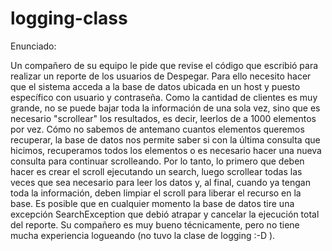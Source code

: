 # logging-class

Enunciado:

Un compañero de su equipo le pide que revise el código que escribió para realizar un reporte de los usuarios de Despegar. Para ello necesito hacer que el sistema acceda a la base de datos ubicada en un host y puesto específico con usuario y contraseña. Como la cantidad de clientes es muy grande, no se puede bajar toda la información de una sola vez, sino que es necesario "scrollear" los resultados, es decir, leerlos de a 1000 elementos por vez. Cómo no sabemos de antemano cuantos elementos queremos recuperar, la base de datos nos permite saber si con la última consulta que hicimos, recuperamos todos los elementos o es necesario hacer una nueva consulta para continuar scrolleando. Por lo tanto, lo primero que deben hacer es crear el scroll ejecutando un search, luego scrollear todas las veces que sea necesario para leer los datos y, al final, cuando ya tengan toda la información, deben limpiar el scroll para liberar el recurso en la base. Es posible que en cualquier momento la base de datos tire una excepción SearchException que debió atrapar y cancelar la ejecución total del reporte.
Su compañero es muy bueno técnicamente, pero no tiene mucha experiencia logueando
(no tuvo la clase de logging  :-D ).
